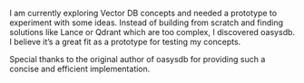 I am currently exploring Vector DB concepts and needed a prototype to experiment with some ideas. Instead of building from scratch and finding solutions like Lance or Qdrant which are too complex, I discovered oasysdb. I believe it’s a great fit as a prototype for testing my concepts.

Special thanks to the original author of oasysdb for providing such a concise and efficient implementation.
